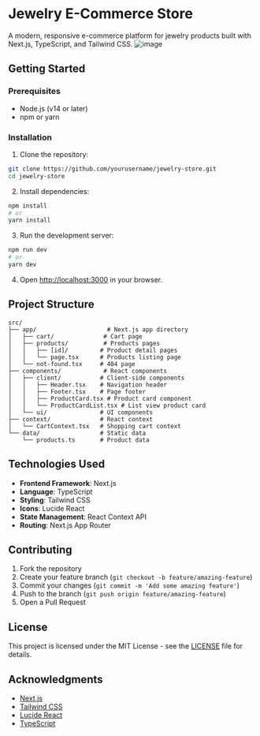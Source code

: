 # Jewelry E-Commerce Store

A modern, responsive e-commerce platform for jewelry products built with Next.js, TypeScript, and Tailwind CSS.
![image](https://github.com/user-attachments/assets/27ac2b69-4d2f-4188-8af1-c46a48969615)

## Getting Started

### Prerequisites
- Node.js (v14 or later)
- npm or yarn

### Installation

1. Clone the repository:
```bash
git clone https://github.com/yourusername/jewelry-store.git
cd jewelry-store
```

2. Install dependencies:
```bash
npm install
# or
yarn install
```

3. Run the development server:
```bash
npm run dev
# or
yarn dev
```

4. Open [http://localhost:3000](http://localhost:3000) in your browser.

## Project Structure

```
src/
├── app/                    # Next.js app directory
│   ├── cart/              # Cart page
│   ├── products/          # Products pages
│   │   ├── [id]/         # Product detail pages
│   │   └── page.tsx      # Products listing page
│   └── not-found.tsx     # 404 page
├── components/            # React components
│   ├── client/           # Client-side components
│   │   ├── Header.tsx    # Navigation header
│   │   ├── Footer.tsx    # Page footer
│   │   ├── ProductCard.tsx # Product card component
│   │   └── ProductCardList.tsx # List view product card
│   └── ui/               # UI components
├── context/              # React context
│   └── CartContext.tsx   # Shopping cart context
└── data/                 # Static data
    └── products.ts       # Product data
```

## Technologies Used

- **Frontend Framework**: Next.js
- **Language**: TypeScript
- **Styling**: Tailwind CSS
- **Icons**: Lucide React
- **State Management**: React Context API
- **Routing**: Next.js App Router

## Contributing

1. Fork the repository
2. Create your feature branch (`git checkout -b feature/amazing-feature`)
3. Commit your changes (`git commit -m 'Add some amazing feature'`)
4. Push to the branch (`git push origin feature/amazing-feature`)
5. Open a Pull Request

## License

This project is licensed under the MIT License - see the [LICENSE](LICENSE) file for details.

## Acknowledgments

- [Next.js](https://nextjs.org/)
- [Tailwind CSS](https://tailwindcss.com/)
- [Lucide React](https://lucide.dev/)
- [TypeScript](https://www.typescriptlang.org/)
